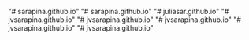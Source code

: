 "# sarapina.github.io" 
"# sarapina.github.io" 
"# juliasar.github.io" 
"# jvsarapina.github.io" 
"# jvsarapina.github.io" 
"# jvsarapina.github.io" 
"# jvsarapina.github.io" 
"# jvsarapina.github.io" 
